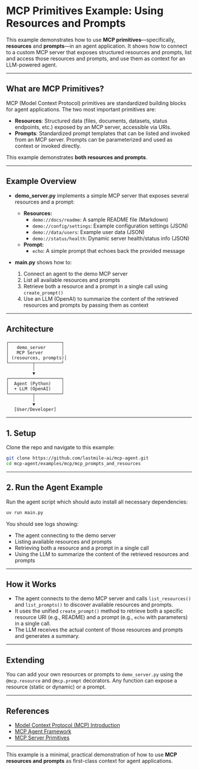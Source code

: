 # MCP Primitives Example: Using Resources and Prompts

This example demonstrates how to use **MCP primitives**—specifically, **resources** and **prompts**—in an agent application. It shows how to connect to a custom MCP server that exposes structured resources and prompts, list and access those resources and prompts, and use them as context for an LLM-powered agent.

---

## What are MCP Primitives?

MCP (Model Context Protocol) primitives are standardized building blocks for agent applications. The two most important primitives are:

- **Resources**: Structured data (files, documents, datasets, status endpoints, etc.) exposed by an MCP server, accessible via URIs.
- **Prompts**: Standardized prompt templates that can be listed and invoked from an MCP server. Prompts can be parameterized and used as context or invoked directly.

This example demonstrates **both resources and prompts**.

---

## Example Overview

- **demo_server.py** implements a simple MCP server that exposes several resources and a prompt:

  - **Resources:**
    - `demo://docs/readme`: A sample README file (Markdown)
    - `demo://config/settings`: Example configuration settings (JSON)
    - `demo://data/users`: Example user data (JSON)
    - `demo://status/health`: Dynamic server health/status info (JSON)
  - **Prompt:**
    - `echo`: A simple prompt that echoes back the provided message

- **main.py** shows how to:
  1. Connect an agent to the demo MCP server
  2. List all available resources and prompts
  3. Retrieve both a resource and a prompt in a single call using `create_prompt()`
  4. Use an LLM (OpenAI) to summarize the content of the retrieved resources and prompts by passing them as context

---

## Architecture

```plaintext
┌────────────────────┐
│   demo_server      │
│   MCP Server       │
│ (resources, prompts)│
└─────────┬──────────┘
          │
          ▼
┌────────────────────┐
│  Agent (Python)    │
│  + LLM (OpenAI)    │
└─────────┬──────────┘
          │
          ▼
   [User/Developer]
```

---

## 1. Setup

Clone the repo and navigate to this example:

```bash
git clone https://github.com/lastmile-ai/mcp-agent.git
cd mcp-agent/examples/mcp/mcp_prompts_and_resources
```

---

## 2. Run the Agent Example

Run the agent script which should auto install all necessary dependencies:

```bash
uv run main.py
```

You should see logs showing:

- The agent connecting to the demo server
- Listing available resources and prompts
- Retrieving both a resource and a prompt in a single call
- Using the LLM to summarize the content of the retrieved resources and prompts

---

## How it Works

- The agent connects to the demo MCP server and calls `list_resources()` and `list_prompts()` to discover available resources and prompts.
- It uses the unified `create_prompt()` method to retrieve both a specific resource URI (e.g., README) and a prompt (e.g., `echo` with parameters) in a single call.
- The LLM receives the actual content of those resources and prompts and generates a summary.

---

## Extending

You can add your own resources or prompts to `demo_server.py` using the `@mcp.resource` and `@mcp.prompt` decorators. Any function can expose a resource (static or dynamic) or a prompt.

---

## References

- [Model Context Protocol (MCP) Introduction](https://modelcontextprotocol.io/introduction)
- [MCP Agent Framework](https://github.com/lastmile-ai/mcp-agent)
- [MCP Server Primitives](https://modelcontextprotocol.io/specification#primitives)

---

This example is a minimal, practical demonstration of how to use **MCP resources and prompts** as first-class context for agent applications.
